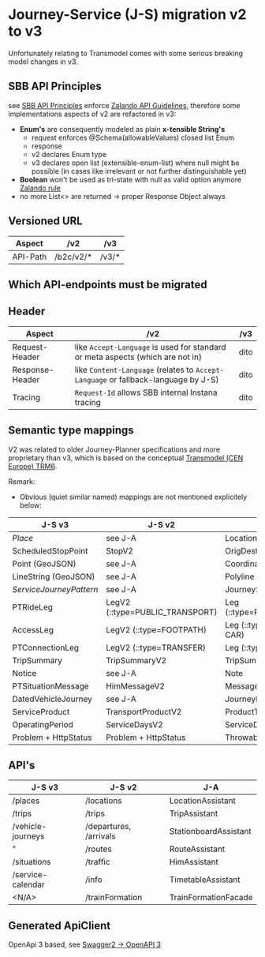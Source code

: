 # Journey-Service (J-S) migration v2 to v3
Unfortunately relating to Transmodel comes with some serious breaking model changes in v3.

## SBB API Principles
see [SBB API Principles](https://schweizerischebundesbahnen.github.io/api-principles/) enforce [Zalando API Guidelines](https://opensource.zalando.com/restful-api-guidelines/), therefore some implementations aspects of v2 are refactored in v3:
* **Enum's** are consequently modeled as plain **x-tensible String's**
    * request enforces @Schema(allowableValues) closed list Enum
    * response 
    *    v2 declares Enum type
    *    v3 declares open list (extensible-enum-list) where null might be possible (in cases like irrelevant or not further distinguishable yet)
* **Boolean** won't be used as tri-state with null as valid option anymore [Zalando rule](https://opensource.zalando.com/restful-api-guidelines/#122)
* no more List<> are returned -> proper Response Object always

## Versioned URL
| Aspect | /v2 | /v3 |
|--------|-------|-----|
|API-Path|/b2c/v2/* | /v3/* |

## Which API-endpoints must be migrated

## Header

| Aspect | /v2 | /v3 |
|--------|-----------------------|-----|
|Request-Header	|like `Accept-Language` is used for standard or meta aspects (which are not in)|dito|
|Response-Header|like `Content-Language` (relates to `Accept-Language` or fallback-language by J-S)|dito|
|Tracing|`Request-Id` allows SBB internal Instana tracing|dito|

## Semantic type mappings

V2 was related to older Journey-Planner specifications and more proprietary than v3, which is based on the conceptual [Transmodel (CEN Europe) TRM6](https://www.transmodel-cen.eu/downloads/).

Remark:
* Obvious (quiet similar named) mappings are not mentioned explicitely below:

| J-S v3                   | J-S v2                          | J-A                           |
| ------------------------ | ------------------------------- |-----------------------------  |
| _Place_                  | see J-A                         | Location                      |
| ScheduledStopPoint       | StopV2                          | OrigDestType / StopType       |
| Point (GeoJSON)          | see J-A                         | CoordinatesWGS84              |
| LineString (GeoJSON)     | see J-A                         | Polyline                      |
| _ServiceJourneyPattern_  | see J-A                         | JourneySegment                |
| PTRideLeg                | LegV2 (::type=PUBLIC_TRANSPORT) | Leg (::type=PUBLIC_TRANSPORT) |
| AccessLeg                | LegV2 (::type=FOOTPATH)         | Leg (::type=FOOTPATH or CAR)  |
| PTConnectionLeg          | LegV2 (::type=TRANSFER)         | Leg (::type=TRANSFER)         |
| TripSummary              | TripSummaryV2                   | TripSummary                   |
| Notice                   | see J-A                         | Note                          |
| PTSituationMessage       | HimMessageV2                    | Message                       |
| DatedVehicleJourney      | see J-A                         | JourneyDetail                 |
| ServiceProduct           | TransportProductV2              | ProductType                   |
| OperatingPeriod          | ServiceDaysV2                   | ServiceDays                   |
| Problem + HttpStatus     | Problem + HttpStatus            | Throwable/Exception           |

## API's
| J-S v3                   | J-S v2                          | J-A                           |
| ------------------------ | ------------------------------- |-----------------------------  |
| /places                  | /locations                      | LocationAssistant             |
| /trips                   | /trips                          | TripAssistant                 |
| /vehicle-journeys        | /departures, /arrivals          | StationboardAssistant         |
|    "                     | /routes                         | RouteAssistant                |
| /situations              | /traffic                        | HimAssistant                  |
| /service-calendar        | /info                           | TimetableAssistant            |
| <N/A>                    | /trainFormation                 | TrainFormationFacade          |

## Generated ApiClient
OpenApi 3 based, see [Swagger2 -> OpenAPI 3](https://code.sbb.ch/projects/KI_FAHRPLAN/repos/journey-service/browse/journey-service-client/SwitchingSwagger2ToOpenApi3.md)
